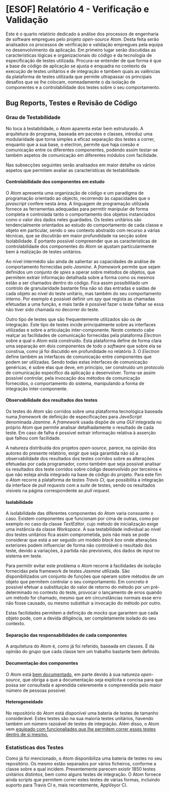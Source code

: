 # [ESOF] Relatório 4 - Verificação e Validação

Este é o quarto relatório dedicado à análise dos processos de engenharia de software empregues pelo projeto *open-source* Atom. Desta feita serão analisados os processos de verificação e validação
empregues pela equipa no desenvolvimento da aplicação. Em primeiro lugar serão discutidas as caracteristicas lógicas e organizacionais do código e da tecnologia de especificação de testes utilizada. Procura-se entender de que forma é que a base de código de aplicação se ajusta e enquadra no contexto da execução de testes unitários e de integração e tambem quais as valências da plataforma de testes utilizada que permite ultrapassar os principais desafios que se lhe colocam, nomeadamente o da isolação de componentes e a controlabilidade dos testes sobre o seu comportamento.

## Bug Reports, Testes e Revisão de Código

### Grau de Testabilidade
No toca à testabilidade, o Atom aparenta estar bem estruturado. A arquitetura do programa, baseada em pacotes e classes, introduz uma modularidade que torna simples a eficaz separação dos testes a correr, enquanto que a sua base, o electron, permite que haja coesão e comunicação entre os diferentes componentes, podendo assim testar-se também aspetos de comunicação em diferentes módulos com facilidade.

Nas subsecções seguintes serão analisados em maior detalhe os vários aspetos que permitem avaliar as caracteristicas de testabilidade.


#### Controlabilidade dos componentes em estudo
O Atom apresenta uma organização de código e um paradigma de programação orientado ao objecto, recorrendo às capacidades que o *javascript* confere nesta área. A linguagem de programação utilizada
fornece as ferramentas adequadas para permitir manipular de forma completa e controlada tanto o comportamento dos objetos instanciados como o valor dos dados neles guardados. Os testes unitários são  tendencialmente orientados ao estudo do comportamento de cada classe e objeto em particular, sendo o seu contexto abstraído com recurso a várias técnicas, que se discutirão em maior profundidade na secção sobre Isolabilidade. É portanto possível compreender que as caracteristicas de controlabilidade dos componentes do Atom se ajustam particularmente bem à realização de testes unitários.

Ao nível intermédio são ainda de salientar as capacidades de análise de comportamento fornecidas pelo *Jasmine*. A *framework* permite que sejam definidos um conjunto de *spies* a operar sobre métodos de objetos, que permitem extrair informação detalhada sobre a forma como os mesmos estão a ser chamados dentro do código. Fica assim possibilitado um controlo de granularidade bastante fina não só das entradas e saídas de cada objeto ao nível do teste unitário, mas também do seu comportamento interno. Por exemplo é possível definir um *spy* que regista as chamadas efetuadas a uma função, e mais tarde é possível fazer o teste falhar se essa não tiver sido chamada no decorrer do teste.


Outro tipo de testes que são frequentemente utilizados são os de integração. Este tipo de testes incide principalmente sobre as interfaces utilizadas e sobre a articulação inter-componente. Neste contexto cabe realçar as facilidades de comunicação fornecidas pela plataforma *Electron* sobre a qual o *Atom* está construído. Esta plataforma define de forma clara uma separação em dois componentes de todo o *software* que sobre ela se construa, como já foi discutido em profundidade no relatório 3. O *Electron* define também as interfaces de comunicação entre componentes que podem ser utilizadas. Sendo todas estas interfaces de comunicação genéricas, é sobre elas que deve, em princípio, ser construído um protocolo de comunicação especifico da aplicação a desenvolver. Torna-se assim possível controlar, pela invocação dos métodos de comunicação fornecidos, o comportamento do sistema, manipulando a forma de integração inter-componente.

#### Observabilidade dos resultados dos testes
Os testes do *Atom* são corridos sobre uma plataforma tecnológica baseada numa *framework* de
definição de especificações para *JavaScript* denominada *Jasmine*. A *framework* usada dispõe de uma *GUI* integrada no próprio Atom que permite analisar detalhadamente o resultado de cada teste. Em caso de falha é possível extrair informação relativa à asserção que falhou com facilidade.


A natureza distribuída dos projetos *open-source*, parece, na opinião dos autores do presente relatório, exigir que seja garantida não só a observabilidade dos resultados dos testes corridos sobre as alterações efetuadas por cada programador, como também que seja possível analisar os resultados dos teste corridos sobre código desenvolvido por terceiros e que não esteja ainda integrado na base de código do projeto. Para este fim o *Atom* recorre à plataforma de testes *Travis CI*, que possibilita a integração da interface de *pull requests* com a *suite* de testes, sendo os resultados visiveis na página correspondente ao *pull request*.

#### Isolabilidade
A isolabilidade das diferentes componentes do Atom varia consoante o caso. Existem componentes que funcionam por cima de outras, como por exemplo no caso da classe *TextEditor*, cujo método de inicialização exige uma instância da classe *Workspace*. A sua testabilidade individual ao nível dos testes unitários fica assim comprometida, pois não mais se pode considerar que está a ser seguido um modelo *black box* onde alterações exteriores podem influenciar de forma não controlável o resultado dos teste, devido a variações, à partida não previsiveis, dos dados de *input* no sistema em teste.

Para permitir evitar este problema o Atom recorre à facilidades de isolação fornecidas pela framework de testes *Jasmine* utilizada. São disponibilizados um conjunto de funções que operam sobre métodos de um objeto que permitem controlar o seu comportamento. Em concreto é possível efetuar a substituição do valor de retorno do método por um pré-determinado no contexto do teste, provocar o lançamento de erros quando um método for chamado, mesmo que em circunstâncias normais esse erro não fosse causado, ou mesmo substituir a invocação do método por outro.

Estas facilidades permitem a definição de *mocks* que garantem que cada objeto pode, com a devida diligência, ser completamente isolado do seu contexto.

#### Separação das responsabilidades de cada componentes
A arquitetura do Atom é, como já foi referido, baseada em classes. É da opinião do grupo que cada classe tem um trabalho bastante bem definido.

#### Documentação dos componentes
O Atom está [bem documentado](https://atom.io/docs/api/v1.2.3/AtomEnvironment), em parte devido à sua natureza *open-source*, que obriga a que a documentação seja explícita e concisa para que possa ser consultada e aprendida celeremente e compreendida pelo maior número de pessoas possível.

#### Heterogeneidade
No repositório do Atom está disponível uma bateria de testes de tamanho considerável. Estes testes são na sua maioria testes unitários, havendo também um número razoável de testes de integração. Além disso, o Atom vem [equipado com funcionaliades que lhe permitem correr esses testes dentro de si mesmo.](<eu gostava munto munto d ter aqui um link pras instruçoes d correr os testes mas num encontro :(>)

### Estatísticas dos Testes
Como já foi mencionado, o Atom disponibiliza uma bateria de testes no seu repositório. Os mesmo estão separados por vários ficheiros, conforme a classe sobre a qual incidem. Presentemente parecem existir 1850 testes unitários distintos, bem como alguns testes de integração. O Atom fornece ainda scripts que permitem correr estes testes de várias formas, incluindo suporto para Travis CI e, mais recentemente, AppVeyor CI.

